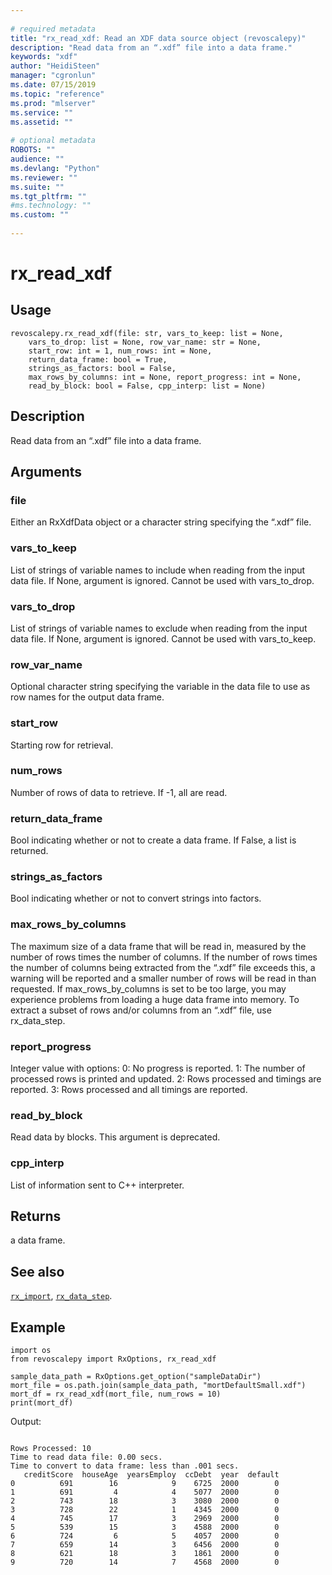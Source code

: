 ```yaml
--- 
 
# required metadata 
title: "rx_read_xdf: Read an XDF data source object (revoscalepy)" 
description: "Read data from an “.xdf” file into a data frame." 
keywords: "xdf" 
author: "HeidiSteen" 
manager: "cgronlun" 
ms.date: 07/15/2019
ms.topic: "reference" 
ms.prod: "mlserver" 
ms.service: "" 
ms.assetid: "" 
 
# optional metadata 
ROBOTS: "" 
audience: "" 
ms.devlang: "Python" 
ms.reviewer: "" 
ms.suite: "" 
ms.tgt_pltfrm: "" 
#ms.technology: "" 
ms.custom: "" 
 
---
```


# rx_read_xdf


 


## Usage



```
revoscalepy.rx_read_xdf(file: str, vars_to_keep: list = None,
    vars_to_drop: list = None, row_var_name: str = None,
    start_row: int = 1, num_rows: int = None,
    return_data_frame: bool = True,
    strings_as_factors: bool = False,
    max_rows_by_columns: int = None, report_progress: int = None,
    read_by_block: bool = False, cpp_interp: list = None)
```





## Description

Read data from an “.xdf” file into a data frame.


## Arguments


### file

Either an RxXdfData object or a character string specifying
the “.xdf” file.


### vars_to_keep

List of strings of variable names to include when
reading from the input data file. If None, argument is ignored. Cannot be
used with vars_to_drop.


### vars_to_drop

List of strings of variable names to exclude when
reading from the input data file. If None, argument is ignored. Cannot be
used with vars_to_keep.


### row_var_name

Optional character string specifying the variable in
the data file to use as row names for the output data frame.


### start_row

Starting row for retrieval.


### num_rows

Number of rows of data to retrieve. If -1, all are read.


### return_data_frame

Bool indicating whether or not to create a
data frame. If False, a list is returned.


### strings_as_factors

Bool indicating whether or not to convert
strings into factors.


### max_rows_by_columns

The maximum size of a data frame that will be
read in, measured by the number of rows times the number of columns. If the
number of rows times the number of columns being extracted from the “.xdf”
file exceeds this, a warning will be reported and a smaller number of rows
will be read in than requested. If max_rows_by_columns is set to be too large,
you may experience problems from loading a huge data frame into memory. To
extract a subset of rows and/or columns from an “.xdf” file, use rx_data_step.


### report_progress

Integer value with options:
0: No progress is reported.
1: The number of processed rows is printed and updated.
2: Rows processed and timings are reported.
3: Rows processed and all timings are reported.


### read_by_block

Read data by blocks. This argument is deprecated.


### cpp_interp

List of information sent to C++ interpreter.


## Returns

a data frame.


## See also

[`rx_import`](rx-import.md),
[`rx_data_step`](rx-data-step.md).


## Example



```
import os
from revoscalepy import RxOptions, rx_read_xdf

sample_data_path = RxOptions.get_option("sampleDataDir")
mort_file = os.path.join(sample_data_path, "mortDefaultSmall.xdf")
mort_df = rx_read_xdf(mort_file, num_rows = 10)
print(mort_df)
```


Output:



```

Rows Processed: 10
Time to read data file: 0.00 secs.
Time to convert to data frame: less than .001 secs.
   creditScore  houseAge  yearsEmploy  ccDebt  year  default
0          691        16            9    6725  2000        0
1          691         4            4    5077  2000        0
2          743        18            3    3080  2000        0
3          728        22            1    4345  2000        0
4          745        17            3    2969  2000        0
5          539        15            3    4588  2000        0
6          724         6            5    4057  2000        0
7          659        14            3    6456  2000        0
8          621        18            3    1861  2000        0
9          720        14            7    4568  2000        0
```

